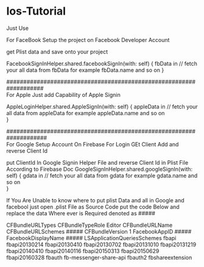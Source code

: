 # Ios-Tutorial
Just Use 


For FaceBook
Setup the project on Facebook Developer Account

get Plist data and save onto your project 

 FacebookSignInHelper.shared.facebookSignIn(with: self) 
 { fbData in
            // fetch your all data from fbData
            for example fbData.name and so on 
        }
        
        
 ###################################################################       
For Apple
Just add Capability of Apple Signin 

 AppleLoginHelper.shared.AppleSignIn(with: self) 
 { appleData in
            // fetch your all data from appleData
            for example appleData.name and so on  
        }
        
        
####################################################################        
For Google 
Setup Account On Firebase For Login GEt Client Add and reverse Client Id 

put ClientId In Google Signin Helper File and reverse Client Id in Plist File According to Firebase Doc
 GoogleSignInHelper.shared.googleSignIn(with: self) 
 { gdata in
            // fetch your all data from gdata
            for example gdata.name and so on    
        }
        
   
   
If You Are Unable to know where to put plist Data and all in Google and facebool just open .plist File as Source Code put the code Below and replace the data Where ever is Required denoted as #####


<key>CFBundleURLTypes</key>
    <array>
        <dict>
            <key>CFBundleTypeRole</key>
            <string>Editor</string>
            <key>CFBundleURLName</key>
            <string></string>
            <key>CFBundleURLSchemes</key>
            <array>
                <string>#####</string>
            </array>
        </dict>
    </array>
    <key>CFBundleVersion</key>
    <string>1</string>
    <key>FacebookAppID</key>
    <string>#####</string>
    <key>FacebookDisplayName</key>
    <string>#####</string>
    <key>LSApplicationQueriesSchemes</key>
    <array>
        <string>fbapi</string>
         <string>fbapi20130214</string>
         <string>fbapi20130410</string>
         <string>fbapi20130702</string>
         <string>fbapi20131010</string>
         <string>fbapi20131219</string>
         <string>fbapi20140410</string>
         <string>fbapi20140116</string>
         <string>fbapi20150313</string>
         <string>fbapi20150629</string>
         <string>fbapi20160328</string>
         <string>fbauth</string>
         <string>fb-messenger-share-api</string>
         <string>fbauth2</string>
         <string>fbshareextension</string>
    </array>     
